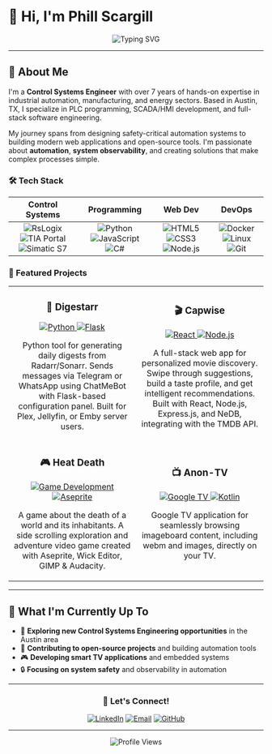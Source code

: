 # 👋 Hi, I'm Phill Scargill

<div align="center">
  <img src="https://readme-typing-svg.herokuapp.com?font=Fira+Code&weight=500&size=28&pause=1000&color=4F8CC9&center=true&vCenter=true&width=435&lines=Control+Systems+Engineer;Full-Stack+Developer;Open+Source+Contributor;Automation+Enthusiast" alt="Typing SVG" />
</div>

---

## 🚀 About Me

I'm a **Control Systems Engineer** with over 7 years of hands-on expertise in industrial automation, manufacturing, and energy sectors. Based in Austin, TX, I specialize in PLC programming, SCADA/HMI development, and full-stack software engineering.

My journey spans from designing safety-critical automation systems to building modern web applications and open-source tools. I'm passionate about **automation**, **system observability**, and creating solutions that make complex processes simple.

### 🛠️ Tech Stack

<div align="center">
  
  **Control Systems** | **Programming** | **Web Dev** | **DevOps**
  :---: | :---: | :---: | :---:
  ![RsLogix](https://img.shields.io/badge/-RsLogix%205/500/5000-007ACC?style=flat-square&logo=rockwell-automation) ![TIA Portal](https://img.shields.io/badge/-TIA%20Portal-FF6B35?style=flat-square&logo=siemens) ![Simatic S7](https://img.shields.io/badge/-Simatic%20S7-009999?style=flat-square&logo=siemens) | ![Python](https://img.shields.io/badge/-Python-3776AB?style=flat-square&logo=python&logoColor=white) ![JavaScript](https://img.shields.io/badge/-JavaScript-F7DF1E?style=flat-square&logo=javascript&logoColor=black) ![C#](https://img.shields.io/badge/-C%23-239120?style=flat-square&logo=c-sharp&logoColor=white) | ![HTML5](https://img.shields.io/badge/-HTML5-E34F26?style=flat-square&logo=html5&logoColor=white) ![CSS3](https://img.shields.io/badge/-CSS3-1572B6?style=flat-square&logo=css3&logoColor=white) ![Node.js](https://img.shields.io/badge/-Node.js-339933?style=flat-square&logo=node.js&logoColor=white) | ![Docker](https://img.shields.io/badge/-Docker-2496ED?style=flat-square&logo=docker&logoColor=white) ![Linux](https://img.shields.io/badge/-Linux-FCC624?style=flat-square&logo=linux&logoColor=black) ![Git](https://img.shields.io/badge/-Git-F05032?style=flat-square&logo=git&logoColor=white)
  
</div>

### 🎯 Featured Projects

<table>
  <tr>
    <td width="50%">
      <h3 align="center">📱 Digestarr</h3>
      <p align="center">
        <a href="https://github.com/Ph-ill/Digestarr" target="_blank">
          <img src="https://img.shields.io/badge/-Python-3776AB?style=for-the-badge&logo=python&logoColor=white" alt="Python" />
        </a>
        <a href="https://github.com/Ph-ill/Digestarr" target="_blank">
          <img src="https://img.shields.io/badge/-Flask-000000?style=for-the-badge&logo=flask&logoColor=white" alt="Flask" />
        </a>
      </p>
      <p align="center">Python tool for generating daily digests from Radarr/Sonarr. Sends messages via Telegram or WhatsApp using ChatMeBot with Flask-based configuration panel. Built for Plex, Jellyfin, or Emby server users.</p>
    </td>
    <td width="50%">
      <h3 align="center">🎬 Capwise</h3>
      <p align="center">
        <a href="https://github.com/Ph-ill/Capwise" target="_blank">
          <img src="https://img.shields.io/badge/-React-61DAFB?style=for-the-badge&logo=react&logoColor=black" alt="React" />
        </a>
        <a href="https://github.com/Ph-ill/Capwise" target="_blank">
          <img src="https://img.shields.io/badge/-Node.js-339933?style=for-the-badge&logo=node.js&logoColor=white" alt="Node.js" />
        </a>
      </p>
      <p align="center">A full-stack web app for personalized movie discovery. Swipe through suggestions, build a taste profile, and get intelligent recommendations. Built with React, Node.js, Express.js, and NeDB, integrating with the TMDB API.</p>
    </td>
  </tr>
  <tr>
    <td width="50%">
      <h3 align="center">🎮 Heat Death</h3>
      <p align="center">
        <a href="https://github.com/Euphonia-Games/Heat-Death" target="_blank">
          <img src="https://img.shields.io/badge/-Game%20Development-FF6B35?style=for-the-badge&logo=game-development&logoColor=white" alt="Game Development" />
        </a>
        <a href="https://github.com/Euphonia-Games/Heat-Death" target="_blank">
          <img src="https://img.shields.io/badge/-Aseprite-7D929E?style=for-the-badge&logo=aseprite&logoColor=white" alt="Aseprite" />
        </a>
      </p>
      <p align="center">A game about the death of a world and its inhabitants. A side scrolling exploration and adventure video game created with Aseprite, Wick Editor, GIMP & Audacity.</p>
    </td>
    <td width="50%">
      <h3 align="center">📺 Anon-TV</h3>
      <p align="center">
        <a href="https://github.com/Ph-ill/Anon-TV" target="_blank">
          <img src="https://img.shields.io/badge/-Google%20TV-3DDC84?style=for-the-badge&logo=android-tv&logoColor=white" alt="Google TV" />
        </a>
        <a href="https://github.com/Ph-ill/Anon-TV" target="_blank">
          <img src="https://img.shields.io/badge/-Kotlin-0095D5?style=for-the-badge&logo=kotlin&logoColor=white" alt="Kotlin" />
        </a>
      </p>
      <p align="center">Google TV application for seamlessly browsing imageboard content, including webm and images, directly on your TV.</p>
    </td>
  </tr>
</table>

---

## 🎯 What I'm Currently Up To

- 🔧 **Exploring new Control Systems Engineering opportunities** in the Austin area
- 🚀 **Contributing to open-source projects** and building automation tools
- 🎮 **Developing smart TV applications** and embedded systems
- 🔒 **Focusing on system safety** and observability in automation

---

<div align="center">
  
  ### 🤝 **Let's Connect!**
  
  [![LinkedIn](https://img.shields.io/badge/-LinkedIn-0077B5?style=for-the-badge&logo=linkedin&logoColor=white)](https://www.linkedin.com/in/phillip-scargill-4a709a274)
  [![Email](https://img.shields.io/badge/-Email-D14836?style=for-the-badge&logo=gmail&logoColor=white)](mailto:phill.scargill@gmail.com)
  [![GitHub](https://img.shields.io/badge/-GitHub-181717?style=for-the-badge&logo=github&logoColor=white)](https://github.com/Ph-ill)
  
  ---
  
  <img src="https://komarev.com/ghpvc/?username=Ph-ill&style=flat-square&color=blue" alt="Profile Views" />
  
</div> 
